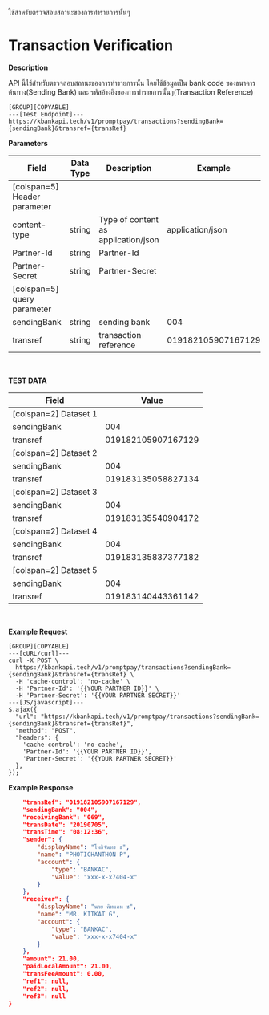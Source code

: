 ใช้สำหรับตรวจสอบสถานะของการทำรายการนั้นๆ
<br />

# Transaction Verification
**Description**

API นี้ใช้สำหรับตรวจสอบสถานะของการทำรายการนั้น โดยใช้ข้อมูลเป็น bank code ของธนาคารต้นทาง(Sending Bank) และ รหัสอ้างอิงของการทำรายการนั้นๆ(Transaction Reference)

```
[GROUP][COPYABLE]
---[Test Endpoint]---
https://kbankapi.tech/v1/promptpay/transactions?sendingBank={sendingBank}&transref={transRef}
```

**Parameters**

| Field                        | Data Type | Description                                                  | Example          | Mandatory |
| ---------------------------- | --------- | ------------------------------------------------------------ | ---------------- | :-------: |
| [colspan=5] Header parameter |
| content-type                 | string    | Type of content as application/json                          | application/json |     Y     |
| Partner-Id                   | string    | Partner-Id     						                      |  				 |     Y     |
| Partner-Secret               | string    | Partner-Secret                                               |    				 |     Y     |
| [colspan=5] query parameter  |
| sendingBank                  | string    | sending bank 												  | 004		         |     Y     |
| transref 			           | string    | transaction reference                          			  | 019182105907167129 |     Y     |

<br />

**TEST DATA**

| Field                        | Value |
| ---------------------------- | --------- |
| [colspan=2] Dataset 1 	   |
| sendingBank        	       | 004 |
| transref                     | 019182105907167129 |
| [colspan=2] Dataset 2 	   |
| sendingBank        	       | 004 |
| transref                     | 019183135058827134 |
| [colspan=2] Dataset 3		   |
| sendingBank        	       | 004 |
| transref                     | 019183135540904172 |
| [colspan=2] Dataset 4 	   |
| sendingBank        	       | 004 |
| transref                     | 019183135837377182 |
| [colspan=2] Dataset 5 	   |
| sendingBank        	       | 004 |
| transref                     | 019183140443361142 |

<br />

**Example Request**

```
[GROUP][COPYABLE]
---[cURL/curl]---
curl -X POST \
  https://kbankapi.tech/v1/promptpay/transactions?sendingBank={sendingBank}&transref={transRef} \
  -H 'cache-control': 'no-cache' \
  -H 'Partner-Id': '{{YOUR PARTNER ID}}' \
  -H 'Partner-Secret': '{{YOUR PARTNER SECRET}}'
---[JS/javascript]---
$.ajax({
  "url": "https://kbankapi.tech/v1/promptpay/transactions?sendingBank={sendingBank}&transref={transRef}",
  "method": "POST",
  "headers": {
    'cache-control': 'no-cache',
    'Partner-Id': '{{YOUR PARTNER ID}}',
    'Partner-Secret': '{{YOUR PARTNER SECRET}}'
  },
});
```

**Example Response**
```json
    "transRef": "019182105907167129",
    "sendingBank": "004",
    "receivingBank": "069",
    "transDate": "20190705",
    "transTime": "08:12:36",
    "sender": {
        "displayName": "โพธิจันทร ธ",
        "name": "PHOTICHANTHON P",
        "account": {
            "type": "BANKAC",
            "value": "xxx-x-x7404-x"
        }
    },
    "receiver": {
        "displayName": "นาย คิทแคท ช",
        "name": "MR. KITKAT G",
        "account": {
            "type": "BANKAC",
            "value": "xxx-x-x7404-x"
        }
    },
    "amount": 21.00,
    "paidLocalAmount": 21.00,
    "transFeeAmount": 0.00,
    "ref1": null,
    "ref2": null,
    "ref3": null
}

```
